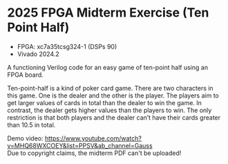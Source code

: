 # 2025 FPGA Midterm Exercise (Ten Point Half)

* FPGA: xc7a35tcsg324-1 (DSPs 90)
* Vivado 2024.2

A functioning Verilog code for an easy game of ten-point half using an FPGA board.

Ten-point-half is a kind of poker card game. There are two characters in this game. One is the dealer and the other is the player. The players aim to get larger values of cards in total than the dealer to win the game. In contrast, the dealer gets higher values than the players to win. The only restriction is that both players and the dealer can’t have their cards greater than 10.5 in total.

Demo video: https://www.youtube.com/watch?v=MHQ68WXCOEY&list=PPSV&ab_channel=Gauss
<br>
Due to copyright claims, the midterm PDF can't be uploaded!
